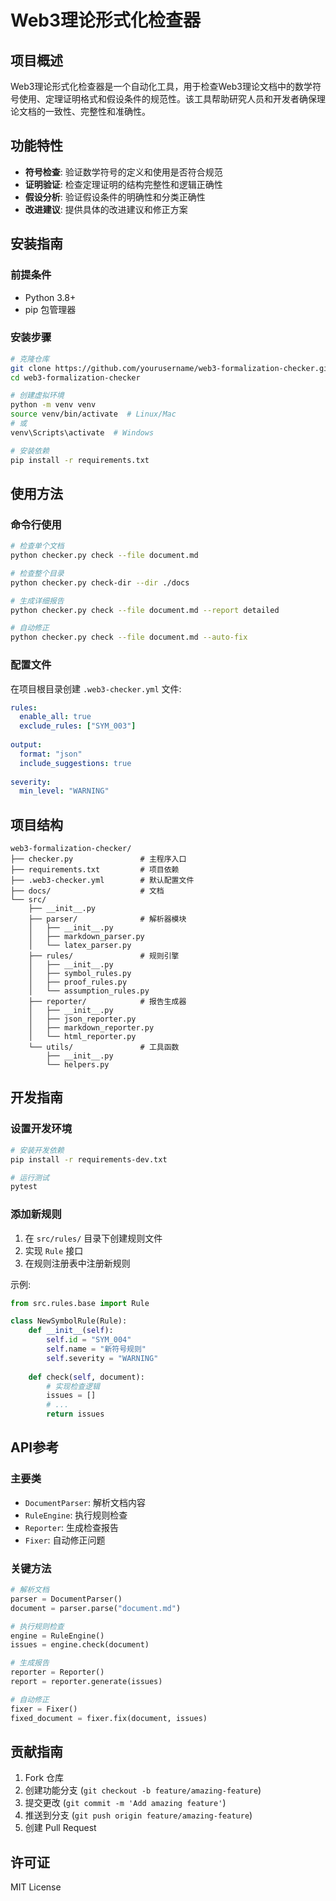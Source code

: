 # Web3理论形式化检查器

## 项目概述

Web3理论形式化检查器是一个自动化工具，用于检查Web3理论文档中的数学符号使用、定理证明格式和假设条件的规范性。该工具帮助研究人员和开发者确保理论文档的一致性、完整性和准确性。

## 功能特性

- **符号检查**: 验证数学符号的定义和使用是否符合规范
- **证明验证**: 检查定理证明的结构完整性和逻辑正确性
- **假设分析**: 验证假设条件的明确性和分类正确性
- **改进建议**: 提供具体的改进建议和修正方案

## 安装指南

### 前提条件

- Python 3.8+
- pip 包管理器

### 安装步骤

```bash
# 克隆仓库
git clone https://github.com/yourusername/web3-formalization-checker.git
cd web3-formalization-checker

# 创建虚拟环境
python -m venv venv
source venv/bin/activate  # Linux/Mac
# 或
venv\Scripts\activate  # Windows

# 安装依赖
pip install -r requirements.txt
```

## 使用方法

### 命令行使用

```bash
# 检查单个文档
python checker.py check --file document.md

# 检查整个目录
python checker.py check-dir --dir ./docs

# 生成详细报告
python checker.py check --file document.md --report detailed

# 自动修正
python checker.py check --file document.md --auto-fix
```

### 配置文件

在项目根目录创建 `.web3-checker.yml` 文件:

```yaml
rules:
  enable_all: true
  exclude_rules: ["SYM_003"]
  
output:
  format: "json"
  include_suggestions: true
  
severity:
  min_level: "WARNING"
```

## 项目结构

```
web3-formalization-checker/
├── checker.py               # 主程序入口
├── requirements.txt         # 项目依赖
├── .web3-checker.yml        # 默认配置文件
├── docs/                    # 文档
└── src/
    ├── __init__.py
    ├── parser/              # 解析器模块
    │   ├── __init__.py
    │   ├── markdown_parser.py
    │   └── latex_parser.py
    ├── rules/               # 规则引擎
    │   ├── __init__.py
    │   ├── symbol_rules.py
    │   ├── proof_rules.py
    │   └── assumption_rules.py
    ├── reporter/            # 报告生成器
    │   ├── __init__.py
    │   ├── json_reporter.py
    │   ├── markdown_reporter.py
    │   └── html_reporter.py
    └── utils/               # 工具函数
        ├── __init__.py
        └── helpers.py
```

## 开发指南

### 设置开发环境

```bash
# 安装开发依赖
pip install -r requirements-dev.txt

# 运行测试
pytest
```

### 添加新规则

1. 在 `src/rules/` 目录下创建规则文件
2. 实现 `Rule` 接口
3. 在规则注册表中注册新规则

示例:

```python
from src.rules.base import Rule

class NewSymbolRule(Rule):
    def __init__(self):
        self.id = "SYM_004"
        self.name = "新符号规则"
        self.severity = "WARNING"
    
    def check(self, document):
        # 实现检查逻辑
        issues = []
        # ...
        return issues
```

## API参考

### 主要类

- `DocumentParser`: 解析文档内容
- `RuleEngine`: 执行规则检查
- `Reporter`: 生成检查报告
- `Fixer`: 自动修正问题

### 关键方法

```python
# 解析文档
parser = DocumentParser()
document = parser.parse("document.md")

# 执行规则检查
engine = RuleEngine()
issues = engine.check(document)

# 生成报告
reporter = Reporter()
report = reporter.generate(issues)

# 自动修正
fixer = Fixer()
fixed_document = fixer.fix(document, issues)
```

## 贡献指南

1. Fork 仓库
2. 创建功能分支 (`git checkout -b feature/amazing-feature`)
3. 提交更改 (`git commit -m 'Add amazing feature'`)
4. 推送到分支 (`git push origin feature/amazing-feature`)
5. 创建 Pull Request

## 许可证

MIT License
